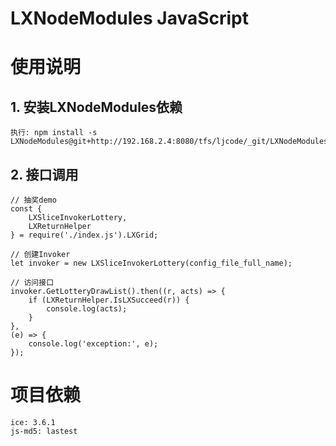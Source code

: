 # LXNodeModules JavaScript 

# 使用说明

## 1. 安装LXNodeModules依赖
    执行: npm install -s LXNodeModules@git+http://192.168.2.4:8080/tfs/ljcode/_git/LXNodeModules

## 2. 接口调用
    // 抽奖demo
    const {
        LXSliceInvokerLottery,
        LXReturnHelper
    } = require('./index.js').LXGrid;

    // 创建Invoker
    let invoker = new LXSliceInvokerLottery(config_file_full_name);

    // 访问接口
    invoker.GetLotteryDrawList().then((r, acts) => {
        if (LXReturnHelper.IsLXSucceed(r)) {
            console.log(acts);
        }
    },
    (e) => {
        console.log('exception:', e);
    });

# 项目依赖

    ice: 3.6.1
    js-md5: lastest
